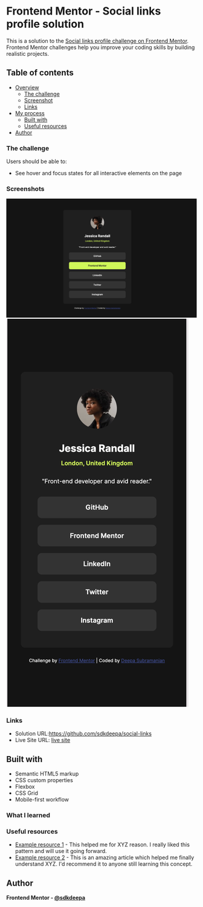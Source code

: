 # Frontend Mentor - Social links profile solution

This is a solution to the [Social links profile challenge on Frontend Mentor](https://www.frontendmentor.io/challenges/social-links-profile-UG32l9m6dQ). Frontend Mentor challenges help you improve your coding skills by building realistic projects. 

## Table of contents

- [Overview](#overview)
  - [The challenge](#the-challenge)
  - [Screenshot](#screenshot)
  - [Links](#links)
- [My process](#my-process)
  - [Built with](#built-with)
  - [Useful resources](#useful-resources)
- [Author](#author)


### The challenge
Users should be able to:

- See hover and focus states for all interactive elements on the page

### Screenshots

![Desktop View](assets/screenshots/1.png)
![Mobile View](assets/screenshots/2.png)

### Links

- Solution URL:https://github.com/sdkdeepa/social-links
- Live Site URL: [live site](https://https://sdkdeepa.github.io/social-links)


## Built with
- Semantic HTML5 markup
- CSS custom properties
- Flexbox
- CSS Grid
- Mobile-first workflow

### What I learned


### Useful resources

- [Example resource 1](https://www.example.com) - This helped me for XYZ reason. I really liked this pattern and will use it going forward.
- [Example resource 2](https://www.example.com) - This is an amazing article which helped me finally understand XYZ. I'd recommend it to anyone still learning this concept.


## Author

**Frontend Mentor - [@sdkdeepa](https://www.frontendmentor.io/profile/sdkdeepa)**





